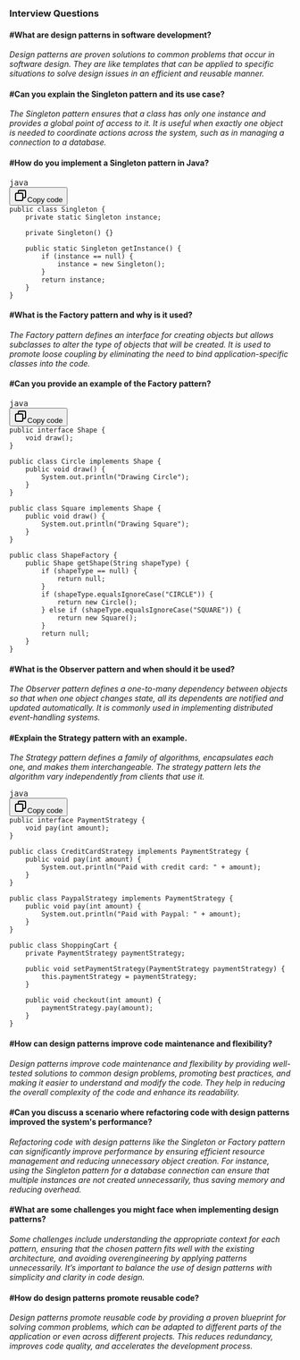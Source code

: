 ### Interview Questions

#### #What are design patterns in software development?

*Design patterns are proven solutions to common problems that occur in software design. They are like templates that can be applied to specific situations to solve design issues in an efficient and reusable manner.*

#### #Can you explain the Singleton pattern and its use case?

*The Singleton pattern ensures that a class has only one instance and provides a global point of access to it. It is useful when exactly one object is needed to coordinate actions across the system, such as in managing a connection to a database.*

#### #How do you implement a Singleton pattern in Java?

<pre><div class="dark bg-gray-950 rounded-md border-[0.5px] border-token-border-medium"><div class="flex items-center relative text-token-text-secondary bg-token-main-surface-secondary px-4 py-2 text-xs font-sans justify-between rounded-t-md"><span>java</span><div class="flex items-center"><span class="" data-state="closed"><button class="flex gap-1 items-center"><svg xmlns="http://www.w3.org/2000/svg" width="24" height="24" fill="none" viewBox="0 0 24 24" class="icon-sm"><path fill="currentColor" fill-rule="evenodd" d="M7 5a3 3 0 0 1 3-3h9a3 3 0 0 1 3 3v9a3 3 0 0 1-3 3h-2v2a3 3 0 0 1-3 3H5a3 3 0 0 1-3-3v-9a3 3 0 0 1 3-3h2zm2 2h5a3 3 0 0 1 3 3v5h2a1 1 0 0 0 1-1V5a1 1 0 0 0-1-1h-9a1 1 0 0 0-1 1zM5 9a1 1 0 0 0-1 1v9a1 1 0 0 0 1 1h9a1 1 0 0 0 1-1v-9a1 1 0 0 0-1-1z" clip-rule="evenodd"></path></svg>Copy code</button></span></div></div><div class="overflow-y-auto p-4 text-left undefined" dir="ltr"><code class="!whitespace-pre hljs language-java">public class Singleton {
    private static Singleton instance;

    private Singleton() {}

    public static Singleton getInstance() {
        if (instance == null) {
            instance = new Singleton();
        }
        return instance;
    }
}
</code></div></div></pre>

#### #What is the Factory pattern and why is it used?

*The Factory pattern defines an interface for creating objects but allows subclasses to alter the type of objects that will be created. It is used to promote loose coupling by eliminating the need to bind application-specific classes into the code.*

#### #Can you provide an example of the Factory pattern?

<pre><div class="dark bg-gray-950 rounded-md border-[0.5px] border-token-border-medium"><div class="flex items-center relative text-token-text-secondary bg-token-main-surface-secondary px-4 py-2 text-xs font-sans justify-between rounded-t-md"><span>java</span><div class="flex items-center"><span class="" data-state="closed"><button class="flex gap-1 items-center"><svg xmlns="http://www.w3.org/2000/svg" width="24" height="24" fill="none" viewBox="0 0 24 24" class="icon-sm"><path fill="currentColor" fill-rule="evenodd" d="M7 5a3 3 0 0 1 3-3h9a3 3 0 0 1 3 3v9a3 3 0 0 1-3 3h-2v2a3 3 0 0 1-3 3H5a3 3 0 0 1-3-3v-9a3 3 0 0 1 3-3h2zm2 2h5a3 3 0 0 1 3 3v5h2a1 1 0 0 0 1-1V5a1 1 0 0 0-1-1h-9a1 1 0 0 0-1 1zM5 9a1 1 0 0 0-1 1v9a1 1 0 0 0 1 1h9a1 1 0 0 0 1-1v-9a1 1 0 0 0-1-1z" clip-rule="evenodd"></path></svg>Copy code</button></span></div></div><div class="overflow-y-auto p-4 text-left undefined" dir="ltr"><code class="!whitespace-pre hljs language-java">public interface Shape {
    void draw();
}

public class Circle implements Shape {
    public void draw() {
        System.out.println("Drawing Circle");
    }
}

public class Square implements Shape {
    public void draw() {
        System.out.println("Drawing Square");
    }
}

public class ShapeFactory {
    public Shape getShape(String shapeType) {
        if (shapeType == null) {
            return null;
        }
        if (shapeType.equalsIgnoreCase("CIRCLE")) {
            return new Circle();
        } else if (shapeType.equalsIgnoreCase("SQUARE")) {
            return new Square();
        }
        return null;
    }
}
</code></div></div></pre>

#### #What is the Observer pattern and when should it be used?

*The Observer pattern defines a one-to-many dependency between objects so that when one object changes state, all its dependents are notified and updated automatically. It is commonly used in implementing distributed event-handling systems.*

#### #Explain the Strategy pattern with an example.

*The Strategy pattern defines a family of algorithms, encapsulates each one, and makes them interchangeable. The strategy pattern lets the algorithm vary independently from clients that use it.*

<pre><div class="dark bg-gray-950 rounded-md border-[0.5px] border-token-border-medium"><div class="flex items-center relative text-token-text-secondary bg-token-main-surface-secondary px-4 py-2 text-xs font-sans justify-between rounded-t-md"><span>java</span><div class="flex items-center"><span class="" data-state="closed"><button class="flex gap-1 items-center"><svg xmlns="http://www.w3.org/2000/svg" width="24" height="24" fill="none" viewBox="0 0 24 24" class="icon-sm"><path fill="currentColor" fill-rule="evenodd" d="M7 5a3 3 0 0 1 3-3h9a3 3 0 0 1 3 3v9a3 3 0 0 1-3 3h-2v2a3 3 0 0 1-3 3H5a3 3 0 0 1-3-3v-9a3 3 0 0 1 3-3h2zm2 2h5a3 3 0 0 1 3 3v5h2a1 1 0 0 0 1-1V5a1 1 0 0 0-1-1h-9a1 1 0 0 0-1 1zM5 9a1 1 0 0 0-1 1v9a1 1 0 0 0 1 1h9a1 1 0 0 0 1-1v-9a1 1 0 0 0-1-1z" clip-rule="evenodd"></path></svg>Copy code</button></span></div></div><div class="overflow-y-auto p-4 text-left undefined" dir="ltr"><code class="!whitespace-pre hljs language-java">public interface PaymentStrategy {
    void pay(int amount);
}

public class CreditCardStrategy implements PaymentStrategy {
    public void pay(int amount) {
        System.out.println("Paid with credit card: " + amount);
    }
}

public class PaypalStrategy implements PaymentStrategy {
    public void pay(int amount) {
        System.out.println("Paid with Paypal: " + amount);
    }
}

public class ShoppingCart {
    private PaymentStrategy paymentStrategy;

    public void setPaymentStrategy(PaymentStrategy paymentStrategy) {
        this.paymentStrategy = paymentStrategy;
    }

    public void checkout(int amount) {
        paymentStrategy.pay(amount);
    }
}
</code></div></div></pre>

#### #How can design patterns improve code maintenance and flexibility?

*Design patterns improve code maintenance and flexibility by providing well-tested solutions to common design problems, promoting best practices, and making it easier to understand and modify the code. They help in reducing the overall complexity of the code and enhance its readability.*

#### #Can you discuss a scenario where refactoring code with design patterns improved the system's performance?

*Refactoring code with design patterns like the Singleton or Factory pattern can significantly improve performance by ensuring efficient resource management and reducing unnecessary object creation. For instance, using the Singleton pattern for a database connection can ensure that multiple instances are not created unnecessarily, thus saving memory and reducing overhead.*

#### #What are some challenges you might face when implementing design patterns?

*Some challenges include understanding the appropriate context for each pattern, ensuring that the chosen pattern fits well with the existing architecture, and avoiding overengineering by applying patterns unnecessarily. It’s important to balance the use of design patterns with simplicity and clarity in code design.*

#### #How do design patterns promote reusable code?

*Design patterns promote reusable code by providing a proven blueprint for solving common problems, which can be adapted to different parts of the application or even across different projects. This reduces redundancy, improves code quality, and accelerates the development process.*
